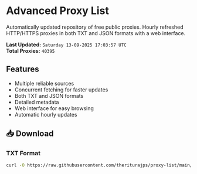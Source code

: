 # Advanced Proxy List

Automatically updated repository of free public proxies. Hourly refreshed HTTP/HTTPS proxies in both TXT and JSON formats with a web interface.

**Last Updated:** `Saturday 13-09-2025 17:03:57 UTC`  
**Total Proxies:** `40395`

## Features
- Multiple reliable sources
- Concurrent fetching for faster updates
- Both TXT and JSON formats
- Detailed metadata
- Web interface for easy browsing
- Automatic hourly updates

## 📥 Download

### TXT Format
```bash
curl -O https://raw.githubusercontent.com/theriturajps/proxy-list/main/proxies.txt